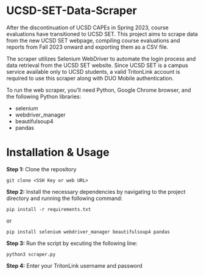 # UCSD-SET-Data-Scraper
After the discontinuation of UCSD CAPEs in Spring 2023, course evaluations have transitioned to UCSD SET. This project aims to scrape data from the new UCSD SET webpage, compiling course evaluations and reports from Fall 2023 onward and exporting them as a CSV file.

The scraper utilizes Selenium WebDriver to automate the login process and data retrieval from the UCSD SET website. Since UCSD SET is a campus service available only to UCSD students, a valid TritonLink account is required to use this scraper along with DUO Mobile authentication.

To run the web scraper, you'll need Python, Google Chrome browser, and the following Python libraries:

- selenium
- webdriver_manager
- beautifulsoup4
- pandas

# Installation & Usage
  
**Step 1:** Clone the repository 
```
git clone <SSH Key or web URL>
```
**Step 2:** Install the necessary dependencies by navigating to the project directory and running the following command:
```
pip install -r requirements.txt
```
or 
```
pip install selenium webdriver_manager beautifulsoup4 pandas
```
**Step 3:** Run the script by excuting the following line:
```
python3 scraper.py
```
**Step 4:** Enter your TritonLink username and password
